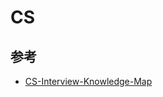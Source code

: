 # CS

## 参考

- [CS-Interview-Knowledge-Map](https://github.com/InterviewMap/CS-Interview-Knowledge-Map)